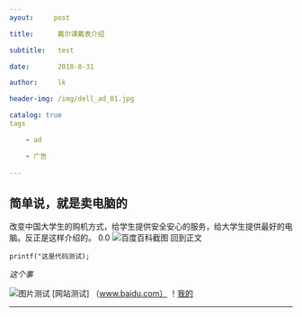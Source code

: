 ```yaml
---
ayout:     post

title:      戴尔课戴表介绍

subtitle:   test

date:       2018-8-31

author:     lk

header-img: /img/dell_ad_01.jpg

catalog: true
tags

    - ad

    - 广告
    
---
```

    
## 简单说，就是卖电脑的


改变中国大学生的购机方式，给学生提供安全安心的服务，给大学生提供最好的电脑。反正是这样介绍的。  0.0
![百度百科截图](/imp/dell_ad_02.PNG)
回到正文

`printf("这是代码测试);`

*这个事*

![图片测试](https://timgsa.baidu.com/timg?image&quality=80&size=b9999_10000&sec=1533994924082&di=a17e9c98dcec5e1c42157cfa52429e99&imgtype=0&src=http%3A%2F%2Fc.hiphotos.baidu.com%2Fimage%2Fpic%2Fitem%2Ff9198618367adab4b025268587d4b31c8601e47b.jpg)
[网站测试] （www.baidu.com）
！[我的](/img/about-BY-gentle.jpg)
***
